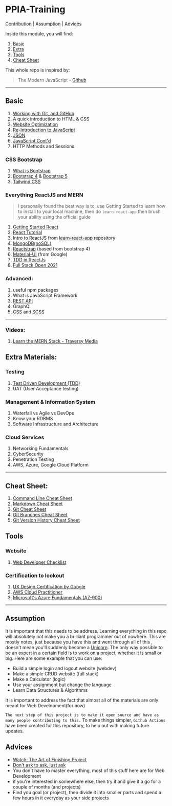 # PPIA-Training

[Contribution](HUMANS.txt) | [Assumption](#assume) | [Advices](#advice)

Inside this module, you will find:

1. [Basic](#basic)
2. [Extra](#extra)
3. [Tools](#tools)
4. [Cheat Sheet](cheat_sheet)

This whole repo is inspired by:

> The Modern JavaScript - [Github](https://github.com/javascript-tutorial/en.javascript.info/tree/master)

---

<h2>Basic<a name="basic"></a></h2>

1. [Working with Git, and GitHub](git-github/README.md)
2. A quick introduction to HTML & CSS
3. [Website Optimization](https://www.git-tower.com/learn/cheat-sheets/website-optimization/)
4. [Re-Introduction to JavaScript](https://developer.mozilla.org/en-US/docs/Web/JavaScript/A_re-introduction_to_JavaScript)
5. [JSON](https://developer.mozilla.org/en-US/docs/Learn/JavaScript/Objects/JSON)
6. [JavaScript Cont'd](https://javascript.info/)
7. HTTP Methods and Sessions

### CSS Bootstrap

1. [What is Bootstrap](https://careerfoundry.com/en/blog/web-development/what-is-bootstrap-a-beginners-guide/)
2. [Bootstrap 4](https://getbootstrap.com/docs/4.6/getting-started/introduction/) & [Bootstrap 5](https://getbootstrap.com/docs/5.0/getting-started/introduction/)
3. [Tailwind CSS](https://tailwindcss.com/)

### Everything ReactJS and MERN

> I personally found the best way is to, use Getting Started to learn how to install to your local machine, then do `learn-react-app` then brush your ability using the official guide

1. [Getting Started React](https://reactjs.org/docs/getting-started.html)
2. [React Tutorial](https://reactjs.org/tutorial/tutorial.html)
3. Intro to ReactJS from [learn-react-app](https://github.com/tyroprogrammer/learn-react-app) repository
4. [MongoDB(noSQL)](https://www.mongodb.com/what-is-mongodb)
5. [Reactstrap](https://reactstrap.github.io/) (based from bootstrap 4)
6. [Material-UI](https://material-ui.com/) (from Google)
7. [TDD in ReactJs](https://learntdd.in/)
8. [Full Stack Open 2021](https://fullstackopen.com/en/)

### Advanced:

1. useful npm packages
2. What is JavaScript Framework
3. [REST API](https://www.restapitutorial.com/)
4. GraphQl
5. [CSS](https://web.dev/learn/css/) and [SCSS](https://sass-lang.com/guide)

---

### Videos:

1. [Learn the MERN Stack - Traversy Media](https://www.youtube.com/playlist?list=PLillGF-RfqbbiTGgA77tGO426V3hRF9iE)

<h2>Extra Materials:<a name="extra"></a></h2>

### Testing

1. [Test Driven Development (TDD)](https://github.com/dwyl/learn-tdd)
2. UAT (User Acceptance testing)

### Management & Information System

1. Waterfall vs Agile vs DevOps
2. Know your RDBMS
3. Software Infrastructure and Architecture

### Cloud Services

1. Networking Fundamentals
2. CyberSecurity
3. Penetration Testing
4. AWS, Azure, Google Cloud Platform

---

<h2>Cheat Sheet:<a name="cheat_sheet"></a></h2>

1. [Command Line Cheat Sheet](https://www.git-tower.com/learn/cheat-sheets/cli/)
2. [Markdown Cheat Sheet](https://paperhive.org/help/markdown)
3. [Git Cheat Sheet](https://www.git-tower.com/learn/cheat-sheets/git/)
4. [Git Branches Cheat Sheet](https://www.git-tower.com/learn/cheat-sheets/git-branches/)
5. [Git Version History Cheat Sheet](https://www.git-tower.com/learn/cheat-sheets/vcs-workflow/)

<h2>Tools<a name="tools"></a></h2>

### Website

1. [Web Developer Checklist](https://www.toptal.com/developers/webdevchecklist)

### Certification to lookout

1. [UX Design Certification by Google](https://www.coursera.org/professional-certificates/google-ux-design)
2. [AWS Cloud Practitioner](https://aws.amazon.com/certification/certified-cloud-practitioner/)
3. [Microsoft's Azure Fundamentals (AZ-900)](https://docs.microsoft.com/en-us/learn/certifications/azure-fundamentals/?tab=tab-learning-paths#certification-exams)

---

<h2>Assumption<a name="assume"></a></h2>

It is important that this needs to be address. Learning everything in this repo will absolutely not make you a brilliant programmer out of nowhere. This are mostly notes, just because you have this and went through all of this , doesn't mean you'll suddenly become a [Unicorn](https://easternpeak.com/blog/3-in-1-developer-a-jack-of-all-trades-or-a-unicorn/). The only way possible to be an expert in a certain field is to work on a project, whether it is small or big. Here are some example that you can use:

- Build a simple login and logout website (webdev)
- Make a simple CRUD website (full stack)
- Make a Calculator (logic)
- Use your assignment but change the language
- Learn Data Structures & Algorithms

It is important to address the fact that almost all of the materials are only meant for Web Development(for now)

`The next step of this project is to make it open source and have as many people contributing to this.`
To make things simpler, `Github Actions` have been created for this repository, to help out with making future updates.

<h2>Advices<a name="advice"></a></h2>

- [Watch: The Art of Finishing Project](https://www.youtube.com/watch?v=mmqok1dJrVs)
- [Don't ask to ask, just ask](https://dontasktoask.com/)
- You don't have to master everything, most of this stuff here are for Web Development
- if you're interested in somewhere else, then try it and give it a go for a couple of months (and projects)
- Find you goal (or project), then divide it into smaller parts and spend a few hours in it everyday as your side projects
